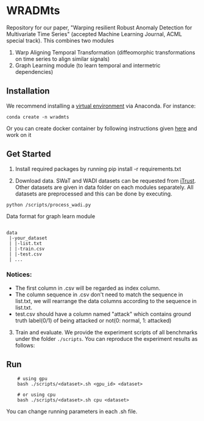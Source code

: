 # WRADMts

Repository for our paper, "Warping resilient Robust Anomaly Detection for Multivariate Time Series" (accepted Machine Learning Journal, ACML special track).
This combines two modules 
1) Warp Aligning Temporal Transformation (diffeomorphic transformations on time series to align similar signals)
2) Graph Learning module (to learn temporal and intermetric dependencies)



## Installation
We recommend installing a [virtual environment](https://docs.conda.io/projects/conda/en/latest/user-guide/tasks/manage-environments.html#creating-an-environment-with-commands) via Anaconda.
For instance:
```
conda create -n wradmts
```
Or you can create docker container by following instructions given [here](https://docs.nvidia.com/datacenter/cloud-native/container-toolkit/install-guide.html) and work on it

## Get Started

1. Install required packages by running
pip install -r requirements.txt

2. Download data. SWaT and WADI datasets can be requested from [iTrust](https://itrust.sutd.edu.sg/). Other datasets are given in data folder on each modules separately. All datasets are preprocessed and this can be done by executing.
```
python /scripts/process_wadi.py
```
Data format for graph learn module
```

data
 |-your_dataset
 | |-list.txt
 | |-train.csv
 | |-test.csv
 | ...

```

### Notices:
* The first column in .csv will be regarded as index column. 
* The column sequence in .csv don't need to match the sequence in list.txt, we will rearrange the data columns according to the sequence in list.txt.
* test.csv should have a column named "attack" which contains ground truth label(0/1) of being attacked or not(0: normal, 1: attacked)

3. Train and evaluate. We provide the experiment scripts of all benchmarks under the folder `./scripts`. You can reproduce the experiment results as follows:

## Run
```
    # using gpu
    bash ./scripts/<dataset>.sh <gpu_id> <dataset>

    # or using cpu
    bash ./scripts/<dataset>.sh cpu <dataset>
```
You can change running parameters in  each .sh file.
